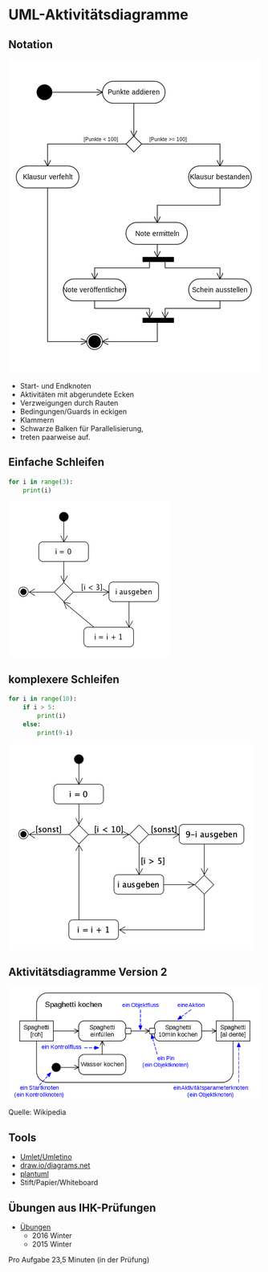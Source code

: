 # UML-Aktivitätsdiagramme

## Notation

![](akt.png)

- Start- und Endknoten
- Aktivitäten mit abgerundete Ecken
- Verzweigungen durch Rauten
- Bedingungen/Guards in eckigen
- Klammern
- Schwarze Balken für Parallelisierung,
- treten paarweise auf.

## Einfache Schleifen

```python
for i in range(3):
    print(i)
```

![](einfache_schleife.png)

## komplexere Schleifen

```python
for i in range(10):
    if i > 5:
        print(i)  
    else:
        print(9-i)
```
![](einfache_schleife2.png)


## Aktivitätsdiagramme Version 2

![](akt-v2.png)

Quelle: Wikipedia

## Tools

- [Umlet/Umletino](http://www.umletino.com/umletino.html)
- [draw.io/diagrams.net](https://app.diagrams.net/)
- [plantuml](https://plantuml.com/)
- Stift/Papier/Whiteboard

## Übungen aus IHK-Prüfungen

- [Übungen](https://tbseins-my.sharepoint.com/:f:/g/personal/bakera_tbs1_de/EvgRkzwZmxRCqywrOTtyAmIBf8JFXuq3LaTmIjnjFlBDkg?e=bJ2k8F)
  - 2016 Winter
  - 2015 Winter

Pro Aufgabe 23,5 Minuten (in der Prüfung)
